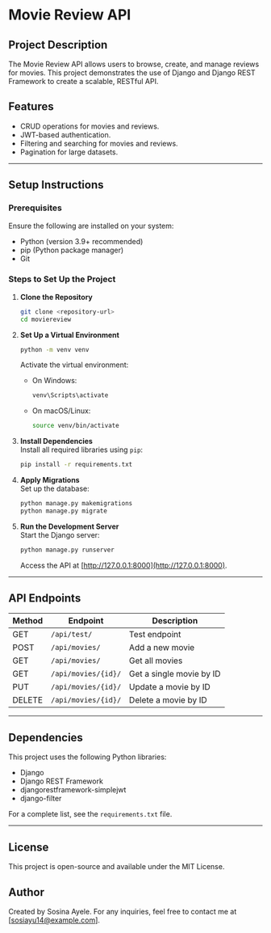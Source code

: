 # **Movie Review API**

## **Project Description**
The Movie Review API allows users to browse, create, and manage reviews for movies. This project demonstrates the use of Django and Django REST Framework to create a scalable, RESTful API.

## **Features**
- CRUD operations for movies and reviews.
- JWT-based authentication.
- Filtering and searching for movies and reviews.
- Pagination for large datasets.

---

## **Setup Instructions**

### **Prerequisites**
Ensure the following are installed on your system:
- Python (version 3.9+ recommended)
- pip (Python package manager)
- Git

### **Steps to Set Up the Project**
1. **Clone the Repository**  
   ```bash
   git clone <repository-url>
   cd moviereview
   ```

2. **Set Up a Virtual Environment**  
   ```bash
   python -m venv venv
   ```
   Activate the virtual environment:
   - On Windows:
     ```bash
     venv\Scripts\activate
     ```
   - On macOS/Linux:
     ```bash
     source venv/bin/activate
     ```

3. **Install Dependencies**  
   Install all required libraries using `pip`:
   ```bash
   pip install -r requirements.txt
   ```

4. **Apply Migrations**  
   Set up the database:
   ```bash
   python manage.py makemigrations
   python manage.py migrate
   ```

5. **Run the Development Server**  
   Start the Django server:
   ```bash
   python manage.py runserver
   ```
   Access the API at [http://127.0.0.1:8000](http://127.0.0.1:8000).

---

## **API Endpoints**
| Method | Endpoint                | Description                   |
|--------|-------------------------|-------------------------------|
| GET    | `/api/test/`            | Test endpoint                 |
| POST   | `/api/movies/`          | Add a new movie               |
| GET    | `/api/movies/`          | Get all movies                |
| GET    | `/api/movies/{id}/`     | Get a single movie by ID      |
| PUT    | `/api/movies/{id}/`     | Update a movie by ID          |
| DELETE | `/api/movies/{id}/`     | Delete a movie by ID          |

---

## **Dependencies**
This project uses the following Python libraries:
- Django
- Django REST Framework
- djangorestframework-simplejwt
- django-filter

For a complete list, see the `requirements.txt` file.

---

## **License**
This project is open-source and available under the MIT License.


## **Author**
Created by Sosina Ayele. For any inquiries, feel free to contact me at [sosiayu14@example.com].

